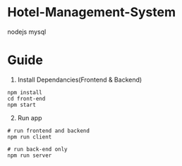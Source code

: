 # Hotel-Management-System
nodejs mysql


# Guide
1. Install Dependancies(Frontend & Backend)
```
npm install
cd front-end
npm start
```

2. Run app
```
# run frontend and backend
npm run client

# run back-end only
npm run server

```